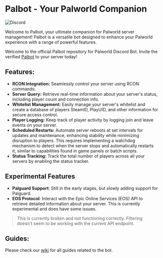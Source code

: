 # Palbot - Your Palworld Companion
![Discord](https://img.shields.io/discord/1009881575187566632?style=flat-square&label=support)
 
 Welcome to Palbot, your ultimate companion for Palworld server management! Palbot is a versatile bot designed to enhance your Palworld experience with a range of powerful features.

 Welcome to the official Palbot repository for Palworld Discord Bot. Invite the verified [Palbot](https://discord.com/api/oauth2/authorize?client_id=1197954327642378352&permissions=8&scope=bot%20applications.commands) to your server today!

## Features:
 - **RCON Integration:** Seamlessly control your server using RCON commands.
 - **Server Query:** Retrieve real-time information about your server's status, including player count and connection info.
 - **Whitelist Management:** Easily manage your server's whitelist and create a database of players SteamID, PlayUID, and other information for secure access control.
 - **Player Logging:** Keep track of player activity by logging join and leave events on your server.
 - **Scheduled Restarts:** Automate server reboots at set intervals for updates and maintenance, enhancing stability while minimizing disruption to players. This requires implementing a watchdog mechanism to detect when the server stops and automatically restarts it, similar to capabilities found in game panels or batch scripts.
 - **Status Tracking:** Track the total number of players across all your servers by enabling the status tracker.

 ## Experimental Features
 - **Palguard Support**: Still in the early stages, but slowly adding support for Palguard.
 - **EOS Protocol**: Interact with the Epic Online Services (EOS) API to retrieve detailed information about your server. This is currently experimental and does have some issues.
  > This is currently broken and not functioning correctly. Filtering doesn't seem to be working with the current API endpoint.

## Guides:
 Please check our [wiki](https://github.com/dkoz/palworld-bot/wiki) for all guides related to the bot.